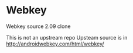 Webkey
======

Webkey source 2.09 clone

This is not an upstream repo
Upsteam source is in http://androidwebkey.com/html/webkey/